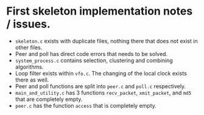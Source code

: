 # First skeleton implementation notes / issues.
* `skeleton.c` exists with duplicate files, nothing there that does not exist in other files.
* Peer and poll has direct code errors that needs to be solved.
* `system_process.c` contains selection, clustering and combining algorithms.
* Loop filter exists within `vfo.c`. The changing of the local clock exists there as well. 
* Peer and poll functions are split into `peer.c` and `poll.c` respectively.
* `main_and_utility.c` has 3 functions `recv_packet`, `xmit_packet`, and `md5` that are completely empty.
* `peer.c` has the function `access` that is completely empty.